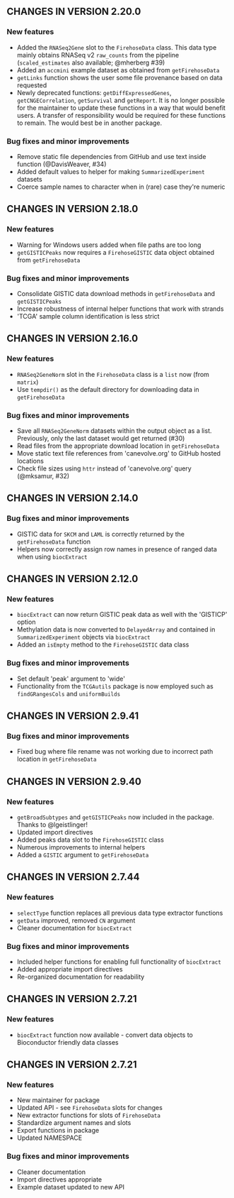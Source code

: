 ## CHANGES IN VERSION 2.20.0

### New features

* Added the `RNASeq2Gene` slot to the `FirehoseData` class. This data type
mainly obtains RNASeq v2 `raw_counts` from the pipeline (`scaled_estimates`
also available; @mherberg #39)
* Added an `accmini` example dataset as obtained from `getFirehoseData`
* `getLinks` function shows the user some file provenance based on data
requested
* Newly deprecated functions: `getDiffExpressedGenes`, `getCNGECorrelation`,
`getSurvival` and `getReport`. It is no longer possible for the maintainer to
update these functions in a way that would benefit users. A transfer of
responsibility would be required for these functions to remain. The would
best be in another package.

### Bug fixes and minor improvements

* Remove static file dependencies from GitHub and use text inside function
(@DavisWeaver, #34)
* Added default values to helper for making `SummarizedExperiment` datasets
* Coerce sample names to character when in (rare) case they're numeric

## CHANGES IN VERSION 2.18.0

### New features

* Warning for Windows users added when file paths are too long
* `getGISTICPeaks` now requires a `FirehoseGISTIC` data object obtained from
`getFirehoseData`

### Bug fixes and minor improvements

* Consolidate GISTIC data download methods in `getFirehoseData` and
`getGISTICPeaks`
* Increase robustness of internal helper functions that work with strands
* 'TCGA' sample column identification is less strict

## CHANGES IN VERSION 2.16.0

### New features

* `RNASeq2GeneNorm` slot in the `FirehoseData` class is a `list` now (from
`matrix`)
* Use `tempdir()` as the default directory for downloading data in
`getFirehoseData`

### Bug fixes and minor improvements

* Save all `RNASeq2GeneNorm` datasets within the output object as a list.
Previously, only the last dataset would get returned (#30)
* Read files from the appropriate download location in `getFirehoseData`
* Move static text file references from 'canevolve.org' to GitHub hosted
locations
* Check file sizes using `httr` instead of 'canevolve.org' query
(@mksamur, #32)

## CHANGES IN VERSION 2.14.0

### Bug fixes and minor improvements

* GISTIC data for `SKCM` and `LAML` is correctly returned by the
`getFirehoseData` function
* Helpers now correctly assign row names in presence of ranged data when
using `biocExtract`

## CHANGES IN VERSION 2.12.0

### New features

* `biocExtract` can now return GISTIC peak data as well with the 'GISTICP'
option
* Methylation data is now converted to `DelayedArray` and contained in
`SummarizedExperiment` objects via `biocExtract`
* Added an `isEmpty` method to the `FirehoseGISTIC` data class

### Bug fixes and minor improvements

* Set default 'peak' argument to 'wide'
* Functionality from the `TCGAutils` package is now employed such as
`findGRangesCols` and `uniformBuilds`

## CHANGES IN VERSION 2.9.41

### Bug fixes and minor improvements

* Fixed bug where file rename was not working due to incorrect path location
in `getFirehoseData`

## CHANGES IN VERSION 2.9.40

### New features

* `getBroadSubtypes` and `getGISTICPeaks` now included in the package.
Thanks to @lgeistlinger!
* Updated import directives
* Added peaks data slot to the `FirehoseGISTIC` class
* Numerous improvements to internal helpers
* Added a `GISTIC` argument to `getFirehoseData`

## CHANGES IN VERSION 2.7.44

### New features

* `selectType` function replaces all previous data type extractor functions
* `getData` improved, removed `CN` argument
* Cleaner documentation for `biocExtract`

### Bug fixes and minor improvements

* Included helper functions for enabling full functionality of `biocExtract`
* Added appropriate import directives
* Re-organized documentation for readability

## CHANGES IN VERSION 2.7.21

### New features

* `biocExtract` function now available - convert data objects to Bioconductor
friendly data classes

## CHANGES IN VERSION 2.7.21

### New features

* New maintainer for package
* Updated API - see `FirehoseData` slots for changes
* New extractor functions for slots of `FirehoseData`
* Standardize argument names and slots
* Export functions in package
* Updated NAMESPACE

### Bug fixes and minor improvements

* Cleaner documentation
* Import directives appropriate
* Example dataset updated to new API
